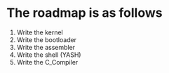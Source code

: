 # The roadmap is as follows


1. Write the kernel
2. Write the bootloader
3. Write the assembler
4. Write the shell (YASH)
5. Write the C_Compiler
